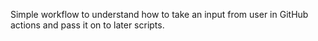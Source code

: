 Simple workflow to understand how to take an input from user in GitHub actions and pass it on to later scripts.

